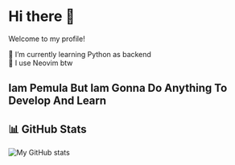# Hi there 👋
Welcome to my profile!


🔭 I’m currently learning Python as backend  
🌱 I use Neovim btw    
## Iam Pemula But Iam Gonna Do Anything To Develop And Learn
 
## 📊 GitHub Stats
![My GitHub stats](https://github-readme-stats.vercel.app/api?username=Raditya808&show_icons=true&theme=tokyonight)
